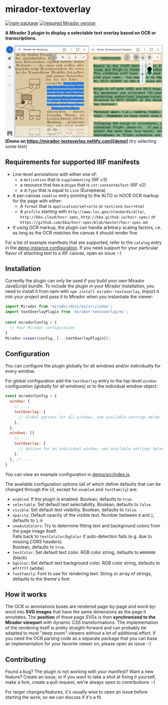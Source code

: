 # mirador-textoverlay

[![npm package][npm-badge]][npm]
[![required Mirador version][mirador-badge]][mirador]

**A Mirador 3 plugin to display a selectable text overlay based on OCR or transcriptions.**

[![Screenshot][screenshot]][demo]
**[Demo on https://mirador-textoverlay.netlify.com][demo]** (try selecting some text)

## Requirements for supported IIIF manifests

- Line-level annotations with either one of:
  - a `motivation` that is `supplementing` (IIIF v3)
  - a resource that has a `@type` that is `cnt:contentAsText`  (IIIF v2)
  - a `dcType` that is equal to `Line` (Europeana)
- A per-canvas `seeAlso` entry pointing to the ALTO or hOCR OCR markup for
  the page with either:
  - A `format` that is `application/xml+alto` or `text/vnd.hocr+html`
  - A `profile` starting with `http://www.loc.gov/standards/alto/`,
  `http://kba.cloud/hocr-spec`, `http://kba.github.io/hocr-spec/` or
  `https://github.com/kba/hocr-spec/blob/master/hocr-spec.md`
- If using OCR markup, the plugin can handle arbitrary scaling factors, i.e.
as long as the OCR matches the canvas it should render fine

For a list of example manifests that are supported, refer to the `catalog`
entry in the [demo instance configuration][demo-cfg-catalog]. If you need
support for your particular flavor of attaching text to a IIIF canvas, open
an issue :-)


## Installation
Currently the plugin can only be used if you build your own Mirador JavaScript bundle.
To include the plugin in your Mirador installation, you need to install it
from npm with `npm install mirador-textoverlay`, import it into your project
and pass it to Mirador when you instantiate the viewer:

```javascript
import Mirador from 'mirador/dist/es/src/index';
import textOverlayPlugin from 'mirador-textoverlay/es';

const miradorConfig = {
  // Your Mirador configuration
}
Mirador.viewer(config, [...textOverlayPlugin]);
```

## Configuration
You can configure the plugin globally for all windows and/or individually for
every window.

For global configuration add the `textOverlay` entry to the top-level
`window` configuration (globally for all windows) or to the individual window
object:

```javascript
const miradorConfig = {
  window: {
    // ....
    textOverlay: {
      // Global options for all windows, see available settings below
    },
  },
  windows: [{
    // ....
    textOverlay: {
      // Options for an individual window, see available settings below
    },
  }, // ...
}
```

You can view an example configuration in [demo/src/index.js][demo-cfg].

The available configuration options (all of which define defaults that can be
changed through the UI, except for `enabled` and `fontFamily`) are:

- `enabled`: If the plugin is enabled. Boolean, defaults to `true`.
- `selectable`: Set default text selectability. Boolean, defaults to `false`.
- `visible`: Set default text visibility. Boolean, defaults to `false`.
- `opacity`: Default opacity of the visible text. Number between `0` and `1`,
  defaults to `1.0`
- `useAutoColors`: Try to determine fitting text and background colors from
  the page image itself.<br>
  Falls back to `textCololor`/`bgColor` if
  auto-detection fails (e.g. due to missing CORS headers).<br>
  Boolean, defaults
  to `true`.
- `textColor`: Set default text color. RGB color string, defaults to
  `#000000` (black)
- `bgColor`: Set default text background color. RGB color string, defaults to
  `#ffffff` (white)
- `fontFamily`: Font to use for rendering text. String or array of strings,
  defaults to the theme's font

## How it works
The OCR or annotations boxes are rendered page-by-page and word-by-word into
**SVG images** that have the same dimensions as the page it annotates.
The **position** of these page SVGs is then **synchronized to the Mirador
viewport** with dynamic CSS transformations. The implementation of the
rendering itself is pretty straight-forward and can probably be adapted to
most "deep zoom" viewers without a lot of additional effort. If you need the
OCR parsing code as a separate package that you can base an implementation
for your favorite viewer on, please open an issue :-)

## Contributing
Found a bug? The plugin is not working with your manifest? Want a new
feature? Create an issue, or if you want to take a shot at fixing it
yourself, make a fork, create a pull request, we're always open to
contributions :-)

For larger changes/features, it's usually wise to open an issue before
starting the work, so we can discuss if it's a fit.

[npm-badge]: https://img.shields.io/npm/v/mirador-textoverlay.png?style=flat-square
[npm]: https://www.npmjs.org/package/mirador-textoverlay

[mirador-badge]: https://img.shields.io/badge/Mirador-%E2%89%A53.0.0--rc.5-blueviolet 
[mirador]: https://github.com/ProjectMirador/mirador/releases/tag/v3.0.0-rc.5

[screenshot]: .docassets/screenshot.jpg
[demo]: https://mirador-textoverlay.netlify.com
[demo-cfg]: https://github.com/dbmdz/mirador-textoverlay/blob/master/demo/src/index.js#L4-L24
[demo-cfg-catalog]: https://github.com/dbmdz/mirador-textoverlay/blob/master/demo/src/index.js#L5-L13